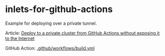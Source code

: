 # inlets-for-github-actions

Example for deploying over a private tunnel.

Article: [Deploy to a private cluster from GitHub Actions without exposing it to the Internet](https://inlets.dev/blog/2021/12/06/private-deploy-from-github-actions.html)

GitHub Action: [.github/workflows/build.yml](https://github.com/alexellis/inlets-for-github-actions/blob/master/.github/workflows/build.yml)
